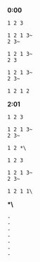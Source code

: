 **0:00**
```
1 2 3

1 2 1 3~
2 3~

1 2 1 3~
2 3

1 2 1 3~
2 3~

1 2 1 2
```

**2:01**
```
1 2 3

1 2 1 3~
2 3~

1 2 *\

1 2 3

1 2 1 3~
2 3~

1 2 1 1\
```

**\*\\**
```
-
-
-
-
-
-
-
```